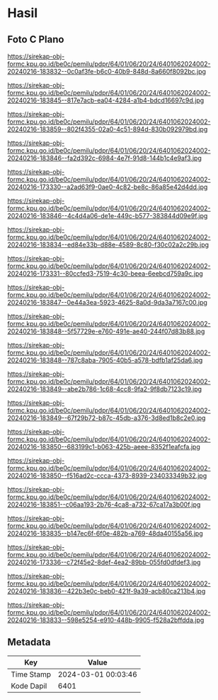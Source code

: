 # Hasil

## Foto C Plano

https://sirekap-obj-formc.kpu.go.id/be0c/pemilu/pdpr/64/01/06/20/24/6401062024002-20240216-183832--0c0af3fe-b6c0-40b9-848d-8a660f8092bc.jpg

https://sirekap-obj-formc.kpu.go.id/be0c/pemilu/pdpr/64/01/06/20/24/6401062024002-20240216-183845--817e7acb-ea04-4284-a1b4-bdcd16697c9d.jpg

https://sirekap-obj-formc.kpu.go.id/be0c/pemilu/pdpr/64/01/06/20/24/6401062024002-20240216-183859--802f4355-02a0-4c51-894d-830b092979bd.jpg

https://sirekap-obj-formc.kpu.go.id/be0c/pemilu/pdpr/64/01/06/20/24/6401062024002-20240216-183846--fa2d392c-6984-4e7f-91d8-144b1c4e9af3.jpg

https://sirekap-obj-formc.kpu.go.id/be0c/pemilu/pdpr/64/01/06/20/24/6401062024002-20240216-173330--a2ad63f9-0ae0-4c82-be8c-86a85e42d4dd.jpg

https://sirekap-obj-formc.kpu.go.id/be0c/pemilu/pdpr/64/01/06/20/24/6401062024002-20240216-183846--4c4d4a06-de1e-449c-b577-383844d09e9f.jpg

https://sirekap-obj-formc.kpu.go.id/be0c/pemilu/pdpr/64/01/06/20/24/6401062024002-20240216-183834--ed84e33b-d88e-4589-8c80-f30c02a2c29b.jpg

https://sirekap-obj-formc.kpu.go.id/be0c/pemilu/pdpr/64/01/06/20/24/6401062024002-20240216-173331--80ccfed3-7519-4c30-beea-6eebcd759a9c.jpg

https://sirekap-obj-formc.kpu.go.id/be0c/pemilu/pdpr/64/01/06/20/24/6401062024002-20240216-183847--0e44a3ea-5923-4625-8a0d-9da3a7167c00.jpg

https://sirekap-obj-formc.kpu.go.id/be0c/pemilu/pdpr/64/01/06/20/24/6401062024002-20240216-183848--5f57729e-e760-491e-ae40-244f07d83b88.jpg

https://sirekap-obj-formc.kpu.go.id/be0c/pemilu/pdpr/64/01/06/20/24/6401062024002-20240216-183848--787c8aba-7905-40b5-a578-bdfb1af25da6.jpg

https://sirekap-obj-formc.kpu.go.id/be0c/pemilu/pdpr/64/01/06/20/24/6401062024002-20240216-183849--abe2b786-1c68-4cc8-9fa2-9f8db7123c19.jpg

https://sirekap-obj-formc.kpu.go.id/be0c/pemilu/pdpr/64/01/06/20/24/6401062024002-20240216-183849--67f29b72-b87c-45db-a376-3d8ed1b8c2e0.jpg

https://sirekap-obj-formc.kpu.go.id/be0c/pemilu/pdpr/64/01/06/20/24/6401062024002-20240216-183850--683199c1-b063-425b-aeee-8352f1eafcfa.jpg

https://sirekap-obj-formc.kpu.go.id/be0c/pemilu/pdpr/64/01/06/20/24/6401062024002-20240216-183850--f516ad2c-ccca-4373-8939-234033349b32.jpg

https://sirekap-obj-formc.kpu.go.id/be0c/pemilu/pdpr/64/01/06/20/24/6401062024002-20240216-183851--c06aa193-2b76-4ca8-a732-67ca17a3b00f.jpg

https://sirekap-obj-formc.kpu.go.id/be0c/pemilu/pdpr/64/01/06/20/24/6401062024002-20240216-183835--b147ec6f-6f0e-482b-a769-48da40155a56.jpg

https://sirekap-obj-formc.kpu.go.id/be0c/pemilu/pdpr/64/01/06/20/24/6401062024002-20240216-173336--c72f45e2-8def-4ea2-89bb-055fd0dfdef3.jpg

https://sirekap-obj-formc.kpu.go.id/be0c/pemilu/pdpr/64/01/06/20/24/6401062024002-20240216-183836--422b3e0c-beb0-421f-9a39-acb80ca213b4.jpg

https://sirekap-obj-formc.kpu.go.id/be0c/pemilu/pdpr/64/01/06/20/24/6401062024002-20240216-183833--598e5254-e910-448b-9905-f528a2bffdda.jpg


## Metadata

| Key        | Value               |
| ---------- | ------------------- |
| Time Stamp | 2024-03-01 00:03:46 |
| Kode Dapil | 6401                |



